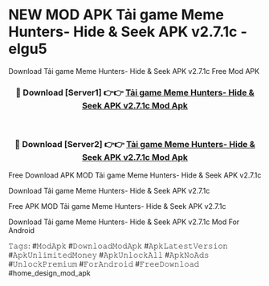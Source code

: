 # NEW MOD APK Tải game Meme Hunters- Hide & Seek APK v2.7.1c - elgu5
Download Tải game Meme Hunters- Hide & Seek APK v2.7.1c Free Mod APK

<div align="center">
<h3>🔴 Download [Server1] 👉👉 <a href="https://apk-comot.site?title=Tải_game_Meme_Hunters-_Hide_&_Seek_APK_v2.7.1c">Tải game Meme Hunters- Hide & Seek APK v2.7.1c Mod Apk</a></h3><br>

<h3>🔴 Download [Server2] 👉👉 <a href="https://apk-comot.site?title=Tải_game_Meme_Hunters-_Hide_&_Seek_APK_v2.7.1c">Tải game Meme Hunters- Hide & Seek APK v2.7.1c Mod Apk</a></h3>
</div>


Free Download APK MOD Tải game Meme Hunters- Hide & Seek APK v2.7.1c

Download Tải game Meme Hunters- Hide & Seek APK v2.7.1c 

Free APK MOD Tải game Meme Hunters- Hide & Seek APK v2.7.1c 

Download Tải game Meme Hunters- Hide & Seek APK v2.7.1c Mod For Android

𝚃𝚊𝚐𝚜: #𝙼𝚘𝚍𝙰𝚙𝚔 #𝙳𝚘𝚠𝚗𝚕𝚘𝚊𝚍𝙼𝚘𝚍𝙰𝚙𝚔 #𝙰𝚙𝚔𝙻𝚊𝚝𝚎𝚜𝚝𝚅𝚎𝚛𝚜𝚒𝚘𝚗 #𝙰𝚙𝚔𝚄𝚗𝚕𝚒𝚖𝚒𝚝𝚎𝚍𝙼𝚘𝚗𝚎𝚢 #𝙰𝚙𝚔𝚄𝚗𝚕𝚘𝚌𝚔𝙰𝚕𝚕 #𝙰𝚙𝚔𝙽𝚘𝙰𝚍𝚜 #𝚄𝚗𝚕𝚘𝚌𝚔𝙿𝚛𝚎𝚖𝚒𝚞𝚖 #𝙵𝚘𝚛𝙰𝚗𝚍𝚛𝚘𝚒𝚍 #𝙵𝚛𝚎𝚎𝙳𝚘𝚠𝚗𝚕𝚘𝚊𝚍 #home_design_mod_apk